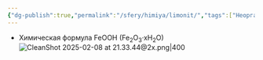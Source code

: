 ```yaml
---
{"dg-publish":true,"permalink":"/sfery/himiya/limonit/","tags":["Неорганика"]}
---
```


- Химическая формула FeOOH (Fe<sub>2</sub>O<sub>3</sub>·xH<sub>2</sub>O) 
![CleanShot 2025-02-08 at 21.33.44@2x.png|400](/img/user/%D0%90%D1%80%D1%85%D0%B8%D0%B2/%D0%9A%D1%8D%D1%88/CleanShot%202025-02-08%20at%2021.33.44@2x.png)